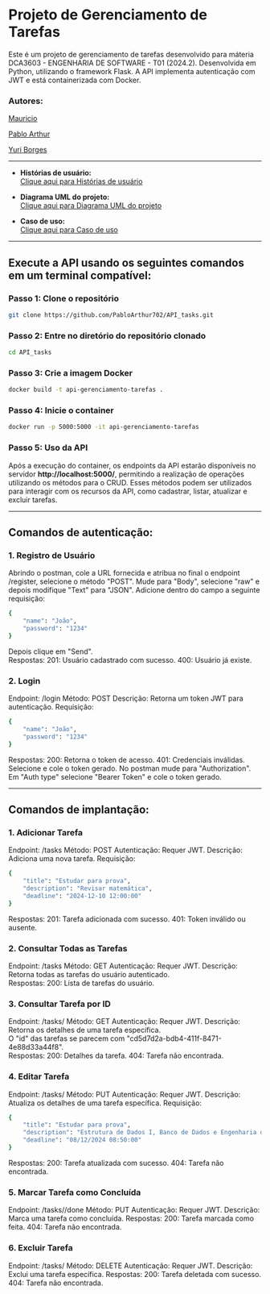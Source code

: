# **Projeto de Gerenciamento de Tarefas**

Este é um projeto de gerenciamento de tarefas desenvolvido para máteria DCA3603 - ENGENHARIA DE SOFTWARE - T01 (2024.2). Desenvolvida em Python, utilizando o framework Flask. A API implementa autenticação com JWT e está containerizada com Docker.

### **Autores:**

[Mauricio](https://github.com/MauricioMatheus)

[Pablo Arthur](https://github.com/PabloArthur702)

[Yuri Borges](https://github.com/YuriFBorges)

---

- **Histórias de usuário:**  
  [Clique aqui para Histórias de usuário](https://drive.google.com/drive/folders/141v8i4cvNGrrzBccZesZNT_eU48w4BHv?usp=sharing)  

- **Diagrama UML do projeto:**  
  [Clique aqui para Diagrama UML do projeto](https://drive.google.com/drive/folders/1sM3cB320fvlwXP4lYR8_cxHk7plEDnPT?usp=sharing)  

- **Caso de uso:**  
  [Clique aqui para Caso de uso](https://drive.google.com/drive/folders/1zfTk6-IrFdoyXAVV9pJAegro8bxOK0Jq?usp=sharing)
  
---

## **Execute a API usando os seguintes comandos em um terminal compatível:**

### **Passo 1: Clone o repositório**
```bash
git clone https://github.com/PabloArthur702/API_tasks.git
```
### **Passo 2: Entre no diretório do repositório clonado**
```bash
cd API_tasks
```

### **Passo 3: Crie a imagem Docker**
```bash
docker build -t api-gerenciamento-tarefas .
```

### **Passo 4: Inicie o container**
```bash
docker run -p 5000:5000 -it api-gerenciamento-tarefas
```

### **Passo 5: Uso da API**
Após a execução do container, os endpoints da API estarão disponíveis no servidor **http://localhost:5000/**, permitindo a realização de operações utilizando os métodos para o CRUD. Esses métodos podem ser utilizados para interagir com os recursos da API, como cadastrar, listar, atualizar e excluir tarefas.

---

## **Comandos de autenticação:**

### **1. Registro de Usuário**
Abrindo o postman, cole a URL fornecida e atribua no final o endpoint /register, selecione o método "POST". Mude para "Body", selecione "raw" e depois modifique "Text" para "JSON". Adicione dentro do campo a seguinte requisição:
```bash
{
    "name": "João",
    "password": "1234"
}
```
Depois clique em "Send".  
Respostas:
201: Usuário cadastrado com sucesso.
400: Usuário já existe.
### **2. Login**
Endpoint: /login
Método: POST
Descrição: Retorna um token JWT para autenticação.
Requisição:
```bash
{
    "name": "João",
    "password": "1234"
}
```
Respostas:
200: Retorna o token de acesso.
401: Credenciais inválidas.  
Selecione e cole o token gerado. No postman mude para "Authorization". Em "Auth type" selecione "Bearer Token" e cole o token gerado.

---

## **Comandos de implantação:**

### **1. Adicionar Tarefa**
Endpoint: /tasks
Método: POST
Autenticação: Requer JWT.
Descrição: Adiciona uma nova tarefa.
Requisição:
```bash
{
    "title": "Estudar para prova",
    "description": "Revisar matemática",
    "deadline": "2024-12-10 12:00:00"
}
```
Respostas:
201: Tarefa adicionada com sucesso.
401: Token inválido ou ausente.
### **2. Consultar Todas as Tarefas**
Endpoint: /tasks
Método: GET
Autenticação: Requer JWT.
Descrição: Retorna todas as tarefas do usuário autenticado.  
Respostas:
200: Lista de tarefas do usuário.
### **3. Consultar Tarefa por ID**
Endpoint: /tasks/<id>
Método: GET
Autenticação: Requer JWT.
Descrição: Retorna os detalhes de uma tarefa específica.  
O "id" das tarefas se parecem com "cd5d7d2a-bdb4-411f-8471-4e88d33a44f8".  
Respostas:
200: Detalhes da tarefa.
404: Tarefa não encontrada.
### **4. Editar Tarefa**
Endpoint: /tasks/<id>
Método: PUT
Autenticação: Requer JWT.
Descrição: Atualiza os detalhes de uma tarefa específica.
Requisição:
```bash
{
    "title": "Estudar para prova",
    "description": "Estrutura de Dados I, Banco de Dados e Engenharia de Software",
    "deadline": "08/12/2024 08:50:00"
}
```
Respostas:
200: Tarefa atualizada com sucesso.
404: Tarefa não encontrada.
### **5. Marcar Tarefa como Concluída**
Endpoint: /tasks/<id>/done
Método: PUT
Autenticação: Requer JWT.
Descrição: Marca uma tarefa como concluída.
Respostas:
200: Tarefa marcada como feita.
404: Tarefa não encontrada.
### **6. Excluir Tarefa**
Endpoint: /tasks/<id>
Método: DELETE
Autenticação: Requer JWT.
Descrição: Exclui uma tarefa específica.
Respostas:
200: Tarefa deletada com sucesso.
404: Tarefa não encontrada.
